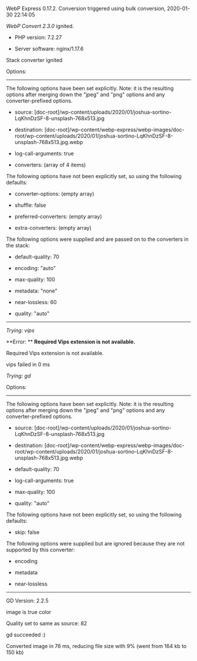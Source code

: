 WebP Express 0.17.2. Conversion triggered using bulk conversion, 2020-01-30 22:14:05

*WebP Convert 2.3.0*  ignited.
- PHP version: 7.2.27
- Server software: nginx/1.17.6

Stack converter ignited

Options:
------------
The following options have been set explicitly. Note: it is the resulting options after merging down the "jpeg" and "png" options and any converter-prefixed options.
- source: [doc-root]/wp-content/uploads/2020/01/joshua-sortino-LqKhnDzSF-8-unsplash-768x513.jpg
- destination: [doc-root]/wp-content/webp-express/webp-images/doc-root/wp-content/uploads/2020/01/joshua-sortino-LqKhnDzSF-8-unsplash-768x513.jpg.webp
- log-call-arguments: true
- converters: (array of 4 items)

The following options have not been explicitly set, so using the following defaults:
- converter-options: (empty array)
- shuffle: false
- preferred-converters: (empty array)
- extra-converters: (empty array)

The following options were supplied and are passed on to the converters in the stack:
- default-quality: 70
- encoding: "auto"
- max-quality: 100
- metadata: "none"
- near-lossless: 60
- quality: "auto"
------------


*Trying: vips* 

**Error: ** **Required Vips extension is not available.** 
Required Vips extension is not available.
vips failed in 0 ms

*Trying: gd* 

Options:
------------
The following options have been set explicitly. Note: it is the resulting options after merging down the "jpeg" and "png" options and any converter-prefixed options.
- source: [doc-root]/wp-content/uploads/2020/01/joshua-sortino-LqKhnDzSF-8-unsplash-768x513.jpg
- destination: [doc-root]/wp-content/webp-express/webp-images/doc-root/wp-content/uploads/2020/01/joshua-sortino-LqKhnDzSF-8-unsplash-768x513.jpg.webp
- default-quality: 70
- log-call-arguments: true
- max-quality: 100
- quality: "auto"

The following options have not been explicitly set, so using the following defaults:
- skip: false

The following options were supplied but are ignored because they are not supported by this converter:
- encoding
- metadata
- near-lossless
------------

GD Version: 2.2.5
image is true color
Quality set to same as source: 82
gd succeeded :)

Converted image in 76 ms, reducing file size with 9% (went from 164 kb to 150 kb)
